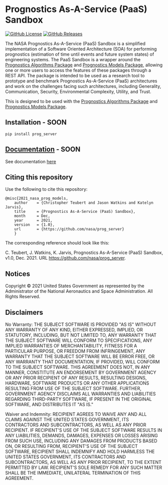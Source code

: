 # Prognostics As-A-Service (PaaS) Sandbox
[![GitHub License](https://img.shields.io/badge/License-NOSA-green)](https://github.com/nasa/prog_server/blob/master/license.pdf)
[![GitHub Releases](https://img.shields.io/github/release/nasa/prog_server.svg)](https://github.com/nasa/prog_server/releases)

The NASA Prognostics As-A-Service (PaaS) Sandbox is a simplified implementation of a Software Oriented Architecture (SOA) for performing prognostics (estimation of time until events and future system states) of engineering systems. The PaaS Sandbox is a wrapper around the [Prognostics Algorithms Package](https://github.com/nasa/prog_algs) and [Prognostics Models Package](https://github.com/nasa/prog_models), allowing one or more users to access the features of these packages through a REST API. The package is intended to be used as a research tool to prototype and benchmark Prognostics As-A-Service (PaaS) architectures and work on the challenges facing such architectures, including Generality, Communication, Security, Environmental Complexity, Utility, and Trust.

This is designed to be used with the [Prognostics Algorithms Package](https://github.com/nasa/prog_algs) and [Prognostics Models Package](https://github.com/nasa/prog_models).

## Installation - SOON
`pip install prog_server`

## [Documentation](https://nasa.github.io/prog_server/) - SOON
See documentation [here](https://nasa.github.io/prog_server/)

## Citing this repository
Use the following to cite this repository:

```
@misc{2021_nasa_prog_models,
    author    = {Christopher Teubert and Jason Watkins and Katelyn Jarvis},
    title     = {Prognostics As-A-Service (PaaS) Sandbox},
    month     = Dec,
    year      = 2021,
    version   = {1.0},
    url       = {https://github.com/nasa/prog_server}
    }
```

The corresponding reference should look like this:

C. Teubert, J. Watkins, K. Jarvis, Prognostics As-A-Service (PaaS) Sandbox, v1.0, Dec. 2021. URL https://github.com/nasa/prog_server.

## Notices

Copyright © 2021 United States Government as represented by the Administrator of the National Aeronautics and Space Administration.  All Rights Reserved.

## Disclaimers

No Warranty: THE SUBJECT SOFTWARE IS PROVIDED "AS IS" WITHOUT ANY WARRANTY OF ANY KIND, EITHER EXPRESSED, IMPLIED, OR STATUTORY, INCLUDING, BUT NOT LIMITED TO, ANY WARRANTY THAT THE SUBJECT SOFTWARE WILL CONFORM TO SPECIFICATIONS, ANY IMPLIED WARRANTIES OF MERCHANTABILITY, FITNESS FOR A PARTICULAR PURPOSE, OR FREEDOM FROM INFRINGEMENT, ANY WARRANTY THAT THE SUBJECT SOFTWARE WILL BE ERROR FREE, OR ANY WARRANTY THAT DOCUMENTATION, IF PROVIDED, WILL CONFORM TO THE SUBJECT SOFTWARE. THIS AGREEMENT DOES NOT, IN ANY MANNER, CONSTITUTE AN ENDORSEMENT BY GOVERNMENT AGENCY OR ANY PRIOR RECIPIENT OF ANY RESULTS, RESULTING DESIGNS, HARDWARE, SOFTWARE PRODUCTS OR ANY OTHER APPLICATIONS RESULTING FROM USE OF THE SUBJECT SOFTWARE.  FURTHER, GOVERNMENT AGENCY DISCLAIMS ALL WARRANTIES AND LIABILITIES REGARDING THIRD-PARTY SOFTWARE, IF PRESENT IN THE ORIGINAL SOFTWARE, AND DISTRIBUTES IT "AS IS."

Waiver and Indemnity:  RECIPIENT AGREES TO WAIVE ANY AND ALL CLAIMS AGAINST THE UNITED STATES GOVERNMENT, ITS CONTRACTORS AND SUBCONTRACTORS, AS WELL AS ANY PRIOR RECIPIENT.  IF RECIPIENT'S USE OF THE SUBJECT SOFTWARE RESULTS IN ANY LIABILITIES, DEMANDS, DAMAGES, EXPENSES OR LOSSES ARISING FROM SUCH USE, INCLUDING ANY DAMAGES FROM PRODUCTS BASED ON, OR RESULTING FROM, RECIPIENT'S USE OF THE SUBJECT SOFTWARE, RECIPIENT SHALL INDEMNIFY AND HOLD HARMLESS THE UNITED STATES GOVERNMENT, ITS CONTRACTORS AND SUBCONTRACTORS, AS WELL AS ANY PRIOR RECIPIENT, TO THE EXTENT PERMITTED BY LAW.  RECIPIENT'S SOLE REMEDY FOR ANY SUCH MATTER SHALL BE THE IMMEDIATE, UNILATERAL TERMINATION OF THIS AGREEMENT.
